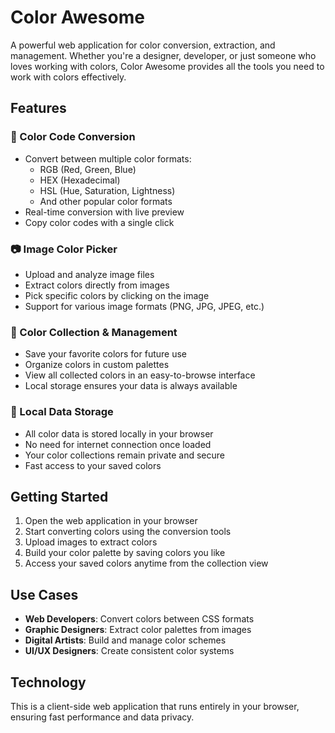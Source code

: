 # Color Awesome

A powerful web application for color conversion, extraction, and management. Whether you're a designer, developer, or just someone who loves working with colors, Color Awesome provides all the tools you need to work with colors effectively.

## Features

### 🎨 Color Code Conversion
- Convert between multiple color formats:
  - RGB (Red, Green, Blue)
  - HEX (Hexadecimal)
  - HSL (Hue, Saturation, Lightness)
  - And other popular color formats
- Real-time conversion with live preview
- Copy color codes with a single click

### 📷 Image Color Picker
- Upload and analyze image files
- Extract colors directly from images
- Pick specific colors by clicking on the image
- Support for various image formats (PNG, JPG, JPEG, etc.)

### 💾 Color Collection & Management
- Save your favorite colors for future use
- Organize colors in custom palettes
- View all collected colors in an easy-to-browse interface
- Local storage ensures your data is always available

### 🔧 Local Data Storage
- All color data is stored locally in your browser
- No need for internet connection once loaded
- Your color collections remain private and secure
- Fast access to your saved colors

## Getting Started

1. Open the web application in your browser
2. Start converting colors using the conversion tools
3. Upload images to extract colors
4. Build your color palette by saving colors you like
5. Access your saved colors anytime from the collection view

## Use Cases

- **Web Developers**: Convert colors between CSS formats
- **Graphic Designers**: Extract color palettes from images
- **Digital Artists**: Build and manage color schemes
- **UI/UX Designers**: Create consistent color systems

## Technology

This is a client-side web application that runs entirely in your browser, ensuring fast performance and data privacy.
